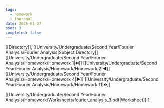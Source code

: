 ```yaml
---
tags:
  - homework
  - fouranal
date: 2025-01-27
pset: 3
completed: false
---
```

[[Directory]], [[University/Undergraduate/Second Year/Fourier Analysis/Fourier Analysis|Subject Directory]]
[[University/Undergraduate/Second Year/Fourier Analysis/Homework/Homework 1|🞀🞀]] [[University/Undergraduate/Second Year/Fourier Analysis/Homework/Homework 2|◀]] [[University/Undergraduate/Second Year/Fourier Analysis/Homework/Homework 4|▶]] [[University/Undergraduate/Second Year/Fourier Analysis/Homework/Homework 11|🞂🞂]]

[[University/Undergraduate/Second Year/Fourier Analysis/Homework/Worksheets/fourier_analysis_3.pdf|Worksheet]]
1. 
